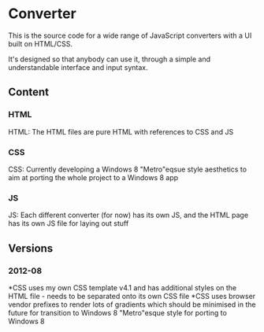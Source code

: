 # Converter

This is the source code for a wide range of JavaScript converters with a UI built on HTML/CSS.

It's designed so that anybody can use it, through a simple and understandable interface and input syntax.

## Content

### HTML
HTML: The HTML files are pure HTML with references to CSS and JS
### CSS
 CSS: Currently developing a Windows 8 "Metro"eqsue style aesthetics to aim at porting the whole project to a Windows 8 app
### JS
JS: Each different converter (for now) has its own JS, and the HTML page has its own JS file for laying out stuff

## Versions
### 2012-08
*CSS uses my own CSS template v4.1 and has additional styles on the HTML file - needs to be separated onto its own CSS file
*CSS uses browser vendor prefixes to render lots of gradients which should be minimised in the future for transition to Windows 8 "Metro"esque style for porting to Windows 8